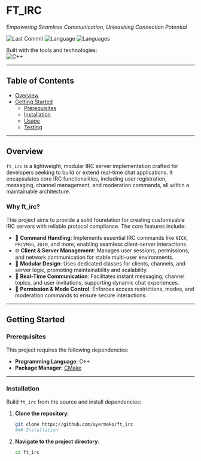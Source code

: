 # FT_IRC

*Empowering Seamless Communication, Unleashing Connection Potential*

![Last Commit](https://img.shields.io/badge/last%20commit-february-blue)
![Language](https://img.shields.io/badge/c%2B%2B-99.0%25-blue)
![Languages](https://img.shields.io/badge/languages-2-informational)

Built with the tools and technologies:  
![C++](https://img.shields.io/badge/C%2B%2B-blue)

---

## Table of Contents

- [Overview](#overview)
- [Getting Started](#getting-started)
  - [Prerequisites](#prerequisites)
  - [Installation](#installation)
  - [Usage](#usage)
  - [Testing](#testing)

---

## Overview

`ft_irc` is a lightweight, modular IRC server implementation crafted for developers seeking to build or extend real-time chat applications. It encapsulates core IRC functionalities, including user registration, messaging, channel management, and moderation commands, all within a maintainable architecture.

### Why ft_irc?

This project aims to provide a solid foundation for creating customizable IRC servers with reliable protocol compliance. The core features include:

- 🧠 **Command Handling**: Implements essential IRC commands like `NICK`, `PRIVMSG`, `JOIN`, and more, enabling seamless client-server interactions.
- 🌐 **Client & Server Management**: Manages user sessions, permissions, and network communication for stable multi-user environments.
- 🧱 **Modular Design**: Uses dedicated classes for clients, channels, and server logic, promoting maintainability and scalability.
- 🚀 **Real-Time Communication**: Facilitates instant messaging, channel topics, and user invitations, supporting dynamic chat experiences.
- 🔐 **Permission & Mode Control**: Enforces access restrictions, modes, and moderation commands to ensure secure interactions.

---

## Getting Started

### Prerequisites

This project requires the following dependencies:

- **Programming Language**: C++
- **Package Manager**: [CMake](https://cmake.org)

---

### Installation

Build `ft_irc` from the source and install dependencies:

1. **Clone the repository**:
   ```bash
   git clone https://github.com/ayermeko/ft_irc
   ### Installation

2. **Navigate to the project directory**:
   ```bash
   cd ft_irc

